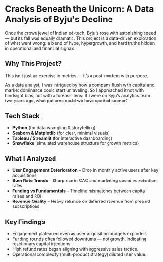 
# Cracks Beneath the Unicorn: A Data Analysis of Byju's Decline

Once the crown jewel of Indian ed-tech, Byju’s rose with astonishing speed — but its fall was equally dramatic. This project is a data-driven exploration of what went wrong: a blend of hype, hypergrowth, and hard truths hidden in operational and financial signals.

## Why This Project?

This isn’t just an exercise in metrics — it’s a post-mortem with purpose.

As a data analyst, I was intrigued by how a company flush with capital and market dominance could start unraveling. So I approached it not with hindsight bias, but with a forensic lens: If I were on Byju’s analytics team two years ago, what patterns could we have spotted sooner?

## Tech Stack

- **Python** (for data wrangling & storytelling)
- **Seaborn & Matplotlib** (for clear, minimal visuals)
- **Tableau / Streamlit** (for interactive dashboarding)
- **Snowflake** (simulated warehouse structure for growth metrics)

## What I Analyzed

- **User Engagement Deterioration** – Drop in monthly active users after key acquisitions
- **Burn Rate Trends** – Sharp rise in CAC and marketing spend vs retention rates
- **Funding vs Fundamentals** – Timeline mismatches between capital raises and ROI
- **Revenue Quality** – Heavy reliance on deferred revenue from prepaid subscriptions

## Key Findings

- Engagement plateaued even as user acquisition budgets exploded.
- Funding rounds often followed downturns — not growth, indicating reactionary capital injections.
- High refund rates began aligning with aggressive sales tactics.
- Operational complexity (multi-product strategy) diluted user value.



